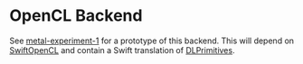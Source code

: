 # OpenCL Backend

See [metal-experiment-1](https://github.com/philipturner/metal-experiment-1) for a prototype of this backend. This will depend on [SwiftOpenCL](https://github.com/philipturner/swift-opencl) and contain a Swift translation of [DLPrimitives](https://github.com/artyom-beilis/dlprimitives).
